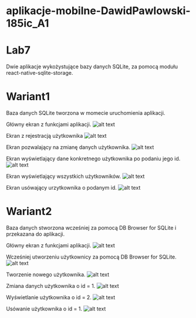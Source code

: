 # aplikacje-mobilne-DawidPawlowski-185ic_A1

# Lab7
Dwie aplikacje wykożystujące bazy danych SQLite, za pomocą modułu react-native-sqlite-storage.

# Wariant1
Baza danych SQLite tworzona w momecie uruchomienia aplikacji.

Główny ekran z funkcjami aplikacji.
![alt text](https://github.com/DawidPawlowski123/aplikacje-mobilne-DawidPawlowski-185ic_A1/blob/master/Lab7/screens/1.png)

Ekran z rejestracją użytkownika 
![alt text](https://github.com/DawidPawlowski123/aplikacje-mobilne-DawidPawlowski-185ic_A1/blob/master/Lab7/screens/2.png)

Ekran pozwalający na zmianę danych użytkownika.
![alt text](https://github.com/DawidPawlowski123/aplikacje-mobilne-DawidPawlowski-185ic_A1/blob/master/Lab7/screens/3.png)

Ekran wyświetlający dane konkretnego użytkownika po podaniu jego id.
![alt text](https://github.com/DawidPawlowski123/aplikacje-mobilne-DawidPawlowski-185ic_A1/blob/master/Lab7/screens/4.png)

Ekran wyświetlający wszystkich użytkowników.
![alt text](https://github.com/DawidPawlowski123/aplikacje-mobilne-DawidPawlowski-185ic_A1/blob/master/Lab7/screens/5.png)

Ekran usówający urzytkownika o podanym id.
![alt text](https://github.com/DawidPawlowski123/aplikacje-mobilne-DawidPawlowski-185ic_A1/blob/master/Lab7/screens/6.png)

# Wariant2
Baza danych stworzona wcześniej za pomocą DB Browser for SQLite i przekazana do aplikacji.

Główny ekran z funkcjami aplikacji.
![alt text](https://github.com/DawidPawlowski123/aplikacje-mobilne-DawidPawlowski-185ic_A1/blob/master/Lab7/screens/2.1.png)

Wcześniej utworzeniu użytkownicy za pomocą DB Browser for SQLite.
![alt text](https://github.com/DawidPawlowski123/aplikacje-mobilne-DawidPawlowski-185ic_A1/blob/master/Lab7/screens/2.2.png)

Tworzenie nowego użytkownika.
![alt text](https://github.com/DawidPawlowski123/aplikacje-mobilne-DawidPawlowski-185ic_A1/blob/master/Lab7/screens/2.3.png)

Zmiana danych użytkownika o id = 1.
![alt text](https://github.com/DawidPawlowski123/aplikacje-mobilne-DawidPawlowski-185ic_A1/blob/master/Lab7/screens/2.4.png)

Wyświetlanie użytkownika o id = 2.
![alt text](https://github.com/DawidPawlowski123/aplikacje-mobilne-DawidPawlowski-185ic_A1/blob/master/Lab7/screens/2.5.png)

Usówanie użytkownika o id = 1.
![alt text](https://github.com/DawidPawlowski123/aplikacje-mobilne-DawidPawlowski-185ic_A1/blob/master/Lab7/screens/2.2.png)


